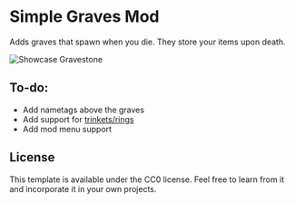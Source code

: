 # Simple Graves Mod

Adds graves that spawn when you die. They store your items upon death.

![Showcase Gravestone](https://github.com/Speechrezz/simple-graves-mod/blob/master/images/Showcase.jpg)

## To-do:
- Add nametags above the graves
- Add support for [trinkets/rings](https://www.curseforge.com/minecraft/mc-mods/trinkets-fabric "Trinkets (fabric)")
- Add mod menu support

## License

This template is available under the CC0 license. Feel free to learn from it and incorporate it in your own projects.
